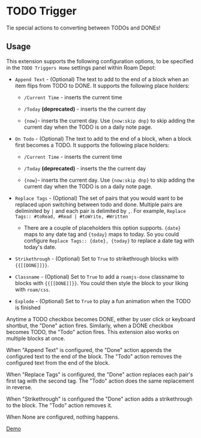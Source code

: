 # TODO Trigger
      
Tie special actions to converting between TODOs and DONEs!

## Usage

This extension supports the following configuration options, to be specified in the `TODO Triggers Home` settings panel within Roam Depot:

- `Append Text` - (Optional) The text to add to the end of a block when an item flips from TODO to DONE. It supports the following place holders:

    - `/Current Time` - inserts the current time

    - `/Today` **(deprecated)** - inserts the the current day

    - `{now}`- inserts the current day. Use `{now:skip dnp}` to skip adding the current day when the TODO is on a daily note page.

- `On Todo` - (Optional) The text to add to the end of a block, when a block first becomes a TODO. It supports the following place holders:

    - `/Current Time` - inserts the current time

    - `/Today` **(deprecated)** - inserts the the current day

    - `{now}`- inserts the current day. Use `{now:skip dnp}` to skip adding the current day when the TODO is on a daily note page.

- `Replace Tags` - (Optional) The set of pairs that you would want to be replaced upon switching between todo and done. Multiple pairs are deliminited by `|` and each pair is delimited by `,`. For example, `Replace Tags:: #toRead, #Read | #toWrite, #Written`

    - There are a couple of placeholders this option supports. `{date}` maps to any date tag and `{today}` maps to today. So you could configure `Replace Tags:: {date}, {today}` to replace a date tag with today's date.

- `Strikethrough` - (Optional) Set to `True` to strikethrough blocks with `{{[[DONE]]}}`.

- `Classname` - (Optional) Set to `True` to add a `roamjs-done` classname to blocks with `{{[[DONE]]}}`. You could then style the block to your liking with `roam/css`.

- `Explode` - (Optional) Set to `True` to play a fun animation when the TODO is finished


Anytime a TODO checkbox becomes DONE, either by user click or keyboard shortbut, the "Done" action fires. Similarly, when a DONE checkbox becomes TODO, the "Todo" action fires. This extension also works on multiple blocks at once.

When "Append Text" is configured, the "Done" action appends the configured text to the end of the block. The "Todo" action removes the configured text from the end of the block.

When "Replace Tags" is configured, the "Done" action replaces each pair's first tag with the second tag. The "Todo" action does the same replacement in reverse.

When "Strikethrough" is configured the "Done" action adds a strikethrough to the block. The "Todo" action removes it.

When None are configured, nothing happens.

[Demo](https://firebasestorage.googleapis.com/v0/b/firescript-577a2.appspot.com/o/imgs%2Fapp%2Froamjs%2F7LAMTNJU8a.mp4?alt=media&token=e008cb7f-105a-4033-9858-258cc13e283b)
